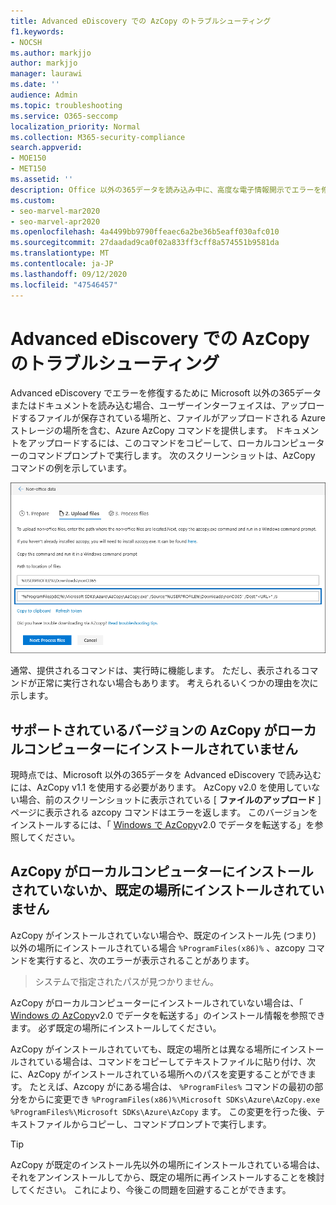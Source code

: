 ```yaml
---
title: Advanced eDiscovery での AzCopy のトラブルシューティング
f1.keywords:
- NOCSH
ms.author: markjjo
author: markjjo
manager: laurawi
ms.date: ''
audience: Admin
ms.topic: troubleshooting
ms.service: O365-seccomp
localization_priority: Normal
ms.collection: M365-security-compliance
search.appverid:
- MOE150
- MET150
ms.assetid: ''
description: Office 以外の365データを読み込み中に、高度な電子情報開示でエラーを修復するために、Azure AzCopy のエラーをトラブルシューティングします。
ms.custom:
- seo-marvel-mar2020
- seo-marvel-apr2020
ms.openlocfilehash: 4a4499bb9790ffeaec6a2be36b5eaff030afc010
ms.sourcegitcommit: 27daadad9ca0f02a833ff3cff8a574551b9581da
ms.translationtype: MT
ms.contentlocale: ja-JP
ms.lasthandoff: 09/12/2020
ms.locfileid: "47546457"
---
```

# <a name="troubleshoot-azcopy-in-advanced-ediscovery"></a>Advanced eDiscovery での AzCopy のトラブルシューティング

Advanced eDiscovery でエラーを修復するために Microsoft 以外の365データまたはドキュメントを読み込む場合、ユーザーインターフェイスは、アップロードするファイルが保存されている場所と、ファイルがアップロードされる Azure ストレージの場所を含む、Azure AzCopy コマンドを提供します。 ドキュメントをアップロードするには、このコマンドをコピーして、ローカルコンピューターのコマンドプロンプトで実行します。  次のスクリーンショットは、AzCopy コマンドの例を示しています。

![Microsoft 以外の365ファイルのアップロード](../media/46ba68f6-af11-4e70-bb91-5fc7973516e3.png)

通常、提供されるコマンドは、実行時に機能します。 ただし、表示されるコマンドが正常に実行されない場合もあります。 考えられるいくつかの理由を次に示します。

## <a name="the-supported-version-of-azcopy-isnt-installed-on-the-local-computer"></a>サポートされているバージョンの AzCopy がローカルコンピューターにインストールされていません

現時点では、Microsoft 以外の365データを Advanced eDiscovery で読み込むには、AzCopy v1.1 を使用する必要があります。 AzCopy v2.0 を使用していない場合、前のスクリーンショットに表示されている [ **ファイルのアップロード** ] ページに表示される azcopy コマンドはエラーを返します。 このバージョンをインストールするには、「 [Windows で AzCopy](https://docs.microsoft.com/previous-versions/azure/storage/storage-use-azcopy)v2.0 でデータを転送する」を参照してください。

## <a name="azcopy-isnt-installed-on-the-local-computer-or-its-not-installed-in-the-default-location"></a>AzCopy がローカルコンピューターにインストールされていないか、既定の場所にインストールされていません

AzCopy がインストールされていない場合や、既定のインストール先 (つまり) 以外の場所にインストールされている場合 `%ProgramFiles(x86)%` 、azcopy コマンドを実行すると、次のエラーが表示されることがあります。

> システムで指定されたパスが見つかりません。

AzCopy がローカルコンピューターにインストールされていない場合は、「 [Windows の AzCopy](https://docs.microsoft.com/previous-versions/azure/storage/storage-use-azcopy)v2.0 でデータを転送する」のインストール情報を参照できます。 必ず既定の場所にインストールしてください。

AzCopy がインストールされていても、既定の場所とは異なる場所にインストールされている場合は、コマンドをコピーしてテキストファイルに貼り付け、次に、AzCopy がインストールされている場所へのパスを変更することができます。 たとえば、Azcopy がにある場合は、 `%ProgramFiles%` コマンドの最初の部分をからに変更でき `%ProgramFiles(x86)%\Microsoft SDKs\Azure\AzCopy.exe` `%ProgramFiles%\Microsoft SDKs\Azure\AzCopy` ます。 この変更を行った後、テキストファイルからコピーし、コマンドプロンプトで実行します。

> [!TIP]
> AzCopy が既定のインストール先以外の場所にインストールされている場合は、それをアンインストールしてから、既定の場所に再インストールすることを検討してください。 これにより、今後この問題を回避することができます。
